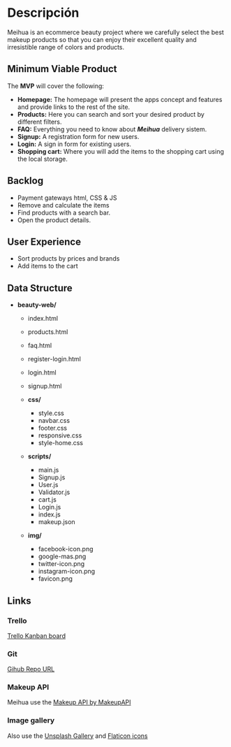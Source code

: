 

# Descripción
Meihua is an ecommerce beauty project where we carefully select the best makeup products so that you can enjoy their excellent quality and irresistible range of colors and products.

## Minimum Viable Product

The __MVP__ will cover the following:

- __Homepage:__ The homepage will present the apps concept and features and provide links to the rest of the site.
- __Products:__ Here you can search and sort your desired product by different filters.
- __FAQ:__ Everything you need to know about ***Meihua*** delivery sistem.
- __Signup:__ A registration form for new users.
- __Login:__ A sign in form for existing users.
- __Shopping cart:__ Where you will add the items to the shopping cart using the local storage.

## Backlog ##

- Payment gateways html, CSS & JS
- Remove and calculate the items
- Find products with a search bar.
- Open the product details.


## User Experience ##

- Sort products by prices and brands
- Add items to the cart 

## Data Structure ##
- **beauty-web/**
     - index.html
     - products.html
     - faq.html
     - register-login.html
     - login.html
     - signup.html
     - **css/**
          - style.css
          - navbar.css
          - footer.css
          - responsive.css
          - style-home.css

     - **scripts/**
          - main.js
          - Signup.js
          - User.js
          - Validator.js
          - cart.js
          - Login.js
          - index.js
          - makeup.json
     
     - **img/**
          - facebook-icon.png
          - google-mas.png
          - twitter-icon.png
          - instagram-icon.png
          - favicon.png
      
## Links

### Trello
[Trello Kanban board](https://trello.com/b/NRvpv3BE/eccomerce)

### Git
[Gihub Repo URL](https://github.com/onasolani/beauty-web)

### Makeup API
Meihua use the 
[Makeup API by MakeupAPI](https://makeup-api.herokuapp.com)

### Image gallery
Also use the [Unsplash Gallery](https://unsplash.com/) and [Flaticon icons](hhttps://www.flaticon.es/)

